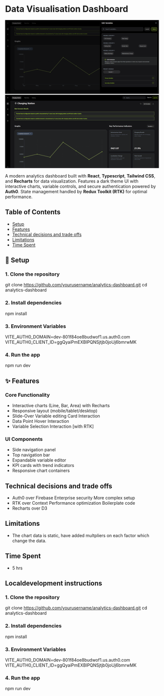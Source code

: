 # Data Visualisation Dashboard

![Dashboard Screenshot](./public/Home3.png) 
![Dashboard Screenshot](./public/Home2.png)

A modern analytics dashboard built with **React**, **Typescript**, **Tailwind CSS**, and **Recharts** for data visualization. Features a dark theme UI with interactive charts, variable controls, and secure authentication powered by **Auth0**. State management handled by **Redux Toolkit (RTK)** for optimal performance.

## Table of Contents
- [Setup](#-setup)
- [Features](#-features)
- [Technical decisions and trade offs](#-technical-decisions-and-trade-offs)
- [Limitations](#-limitations)
- [Time Spent](#-time-spent)
## 🚀 Setup

### 1. Clone the repository

git clone https://github.com/yourusername/analytics-dashboard.git
cd analytics-dashboard

### 2. Install dependencies 
npm install

### 3. Environment Variables
VITE_AUTH0_DOMAIN=dev-801f84oe8budwof1.us.auth0.com
VITE_AUTH0_CLIENT_ID=ggQyaiPmEXBIPQNSjtjb0joUj6bmrwMK

### 4. Run the app 
npm run dev

## ✨ Features

### Core Functionality
- Interactive charts (Line, Bar, Area) with Recharts
- Responsive layout (mobile/tablet/desktop)
- Slide-Over Variable editing Card Interaction
- Data Point Hover Interaction
- Variable Selection Interaction [with RTK]

### UI Components
- Side navigation panel
- Top navigation bar
- Expandable variable editor
- KPI cards with trend indicators
- Responsive chart containers


## Technical decisions and trade offs

- Auth0 over Firebase	Enterprise security	More complex setup
- RTK over Context	Performance optimization	Boilerplate code
- Recharts over D3	

## Limitations
 - The chart data is static, have added multpliers on each factor which change the data.
 
## Time Spent
- 5 hrs 


##  Localdevelopment instructions
### 1. Clone the repository

git clone https://github.com/yourusername/analytics-dashboard.git
cd analytics-dashboard

### 2. Install dependencies
npm install

### 3. Environment Variables
VITE_AUTH0_DOMAIN=dev-801f84oe8budwof1.us.auth0.com
VITE_AUTH0_CLIENT_ID=ggQyaiPmEXBIPQNSjtjb0joUj6bmrwMK

### 4. Run the app 
npm run dev
